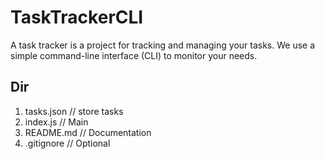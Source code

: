 # TaskTrackerCLI
A task tracker is a project for tracking and managing your tasks. We use a simple command-line interface (CLI) to monitor your needs.

## Dir
1.  tasks.json      // store tasks
2.  index.js        // Main 
3.  README.md       // Documentation
4.  .gitignore      // Optional
